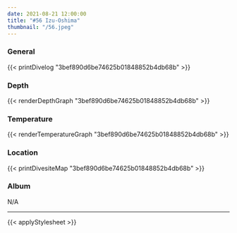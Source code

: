 ```yaml
---
date: 2021-08-21 12:00:00
title: "#56 Izu-Oshima"
thumbnail: "/56.jpeg"
---
```


### General

{{< printDivelog "3bef890d6be74625b01848852b4db68b" >}}

### Depth

{{< renderDepthGraph "3bef890d6be74625b01848852b4db68b" >}}

### Temperature

{{< renderTemperatureGraph "3bef890d6be74625b01848852b4db68b" >}}

### Location

{{< printDivesiteMap "3bef890d6be74625b01848852b4db68b" >}}

### Album

N/A

---

{{< applyStylesheet >}}
